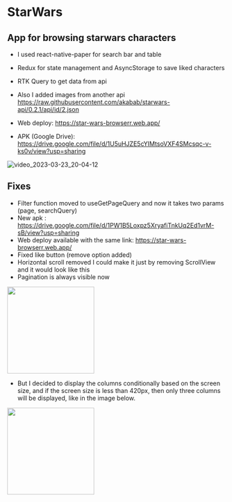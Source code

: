 # StarWars
## App for browsing starwars characters

- I used react-native-paper for search bar and table
- Redux for state management and AsyncStorage to save liked characters
- RTK Query to get data from api

- Also I added images from another api <https://raw.githubusercontent.com/akabab/starwars-api/0.2.1/api/id/2.json>

- Web deploy: <https://star-wars-browserr.web.app/>
- APK (Google Drive): <https://drive.google.com/file/d/1U5uHJZE5cYIMtsoVXF4SMcsqc-v-ks0v/view?usp=sharing>

![video_2023-03-23_20-04-12](https://user-images.githubusercontent.com/83612717/227304779-ccf493a7-b56e-4b97-b7da-3517d11b57bc.gif)


## Fixes

- Filter function moved to useGetPageQuery and now it takes two params (page, searchQuery)
- New apk : <https://drive.google.com/file/d/1PW1B5Loxpz5XryafiTnkUq2Ed1vrM-sB/view?usp=sharing>
- Web deploy available with the same link: <https://star-wars-browserr.web.app/>
- Fixed like button (remove option added)
- Horizontal scroll removed I could make it just by removing ScrollView and it would look like this
- Pagination is always visible now
<img src="https://user-images.githubusercontent.com/83612717/229865765-1bdd2a7c-5566-4935-816f-5b7c60c29430.jpg" width="200">

- But I decided to display the columns conditionally based on the screen size, and if the screen size is less than 420px, then only three columns will be displayed, like in the image below.

<img src="https://user-images.githubusercontent.com/83612717/229867563-2a17b288-0c64-4a66-9b53-485d36ec9ae9.jpg" width="200">


